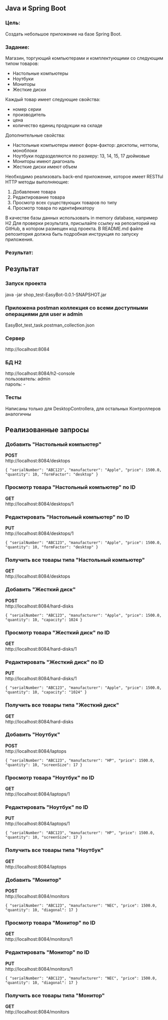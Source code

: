 ## Java и Spring Boot  
### Цель:  
Cоздать небольшое приложение на базе Spring Boot.  
### Задание:  
Магазин, торгующий компьютерами и комплектующими со следующим типом товаров:  
* Настольные компьютеры  
* Ноутбуки  
* Мониторы  
* Жесткие диски 

Каждый товар имеет следующие свойства:  
* номер серии  
* производитель  
* цена  
* количество единиц продукции на складе  

Дополнительные свойства:  
* Настольные компьютеры имеют форм-фактор: десктопы, неттопы, моноблоки  
* Ноутбуки подразделяются по размеру: 13, 14, 15, 17 дюймовые  
* Мониторы имеют диагональ  
* Жесткие диски имеют объем 

Необходимо реализовать back-end приложение, которое имеет RESTful HTTP методы выполняющие:  
1. Добавление товара  
1. Редактирование товара  
1. Просмотр всех существующих товаров по типу  
1. Просмотр товара по идентификатору  

В качестве базы данных использовать in memory database, например H2
Для проверки результата, присылайте ссылку на репозиторий на GitHub, в котором
размещен код проекта. В README.md файле репозитория должна быть подробная
инструкция по запуску приложения.

### Результат:  

## Результат
### Запуск проекта
java -jar shop_test-EasyBot-0.0.1-SNAPSHOT.jar

### Приложена postman коллекция со всеми доступными операциями для user и admin
EasyBot_test_task.postman_collection.json

### Сервер
http://localhost:8084

### БД H2
http://localhost:8084/h2-console  
пользователь: admin  
пароль: -

### Тесты
Написаны только для DesktopControllera, для остальных Контроллеров аналогичны


## Реализованные запросы

### Добавить "Настольный компьютер"
**POST**  
http://localhost:8084/desktops  

``
{
"serialNumber": "ABC123",
"manufacturer": "Apple",
"price": 1500.0,
"quantity": 10,
"formFactor": "desktop"
}
``

### Просмотр товара "Настольный компьютер" по ID
**GET**  
http://localhost:8084/desktops/1

### Редактировать "Настольный компьютер" по ID
**PUT**  
http://localhost:8084/desktops/1

``
{
"serialNumber": "ABC123",
"manufacturer": "Apple",
"price": 1500.0,
"quantity": 10,
"formFactor": "desktop"
}
``
### Получить все товары типа "Настольный компьютер"
**GET**  
http://localhost:8084/desktops


### Добавить "Жесткий диск"
**POST**  
http://localhost:8084/hard-disks

``
{
"serialNumber": "ABC123",
"manufacturer": "Apple",
"price": 1500.0,
"quantity": 10,
"capacity": 1024
}
``

### Просмотр товара "Жесткий диск" по ID
**GET**  
http://localhost:8084/hard-disks/1

### Редактировать "Жесткий диск" по ID
**PUT**  
http://localhost:8084/hard-disks/1

``
{
"serialNumber": "ABC123",
"manufacturer": "Apple",
"price": 1500.0,
"quantity": 10,
"capacity": "1024"
}
``
### Получить все товары типа "Жесткий диск"
**GET**  
http://localhost:8084/hard-disks

### Добавить "Ноутбук"
**POST**  
http://localhost:8084/laptops

``
{
"serialNumber": "ABC123",
"manufacturer": "HP",
"price": 1500.0,
"quantity": 10,
"screenSize": 17
}
``

### Просмотр товара "Ноутбук" по ID
**GET**  
http://localhost:8084/laptops/1

### Редактировать "Ноутбук" по ID
**PUT**  
http://localhost:8084/laptops/1

``
{
"serialNumber": "ABC123",
"manufacturer": "HP",
"price": 1500.0,
"quantity": 10,
"screenSize": 17
}
``
### Получить все товары типа "Ноутбук"
**GET**  
http://localhost:8084/laptops


### Добавить "Монитор"
**POST**  
http://localhost:8084/monitors

``
{
"serialNumber": "ABC123",
"manufacturer": "NEC",
"price": 1500.0,
"quantity": 10,
"diagonal": 17
}
``

### Просмотр товара "Монитор" по ID
**GET**  
http://localhost:8084/monitors/1

### Редактировать "Монитор" по ID
**PUT**  
http://localhost:8084/monitors/1

``
{
"serialNumber": "ABC123",
"manufacturer": "NEC",
"price": 1500.0,
"quantity": 10,
"diagonal": 17
}
``
### Получить все товары типа "Монитор"
**GET**  
http://localhost:8084/monitors
